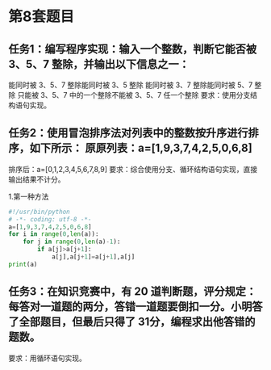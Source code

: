# 第8套题目
## 任务1：编写程序实现：输入一个整数，判断它能否被 3、5、7 整除，并输出以下信息之一：
能同时被 3、5、7 整除能同时被 3、5 整除
能同时被 3、7 整除能同时被 5、7 整除
只能被 3、5、7 中的一个整除不能被 3、5、7 任一个整除
要求：使用分支结构语句实现。



## 任务2：使用冒泡排序法对列表中的整数按升序进行排序，如下所示： 原原列表：a=[1,9,3,7,4,2,5,0,6,8]
排序后：a=[0,1,2,3,4,5,6,7,8,9]
要求：综合使用分支、循环结构语句实现，直接输出结果不计分。

1.第一种方法
```python
#!/usr/bin/python 
# -*- coding: utf-8 -*-
a=[1,9,3,7,4,2,5,0,6,8]
for i in range(0,len(a)):
    for j in range(0,len(a)-1):
        if a[j]>a[j+1]:
            a[j],a[j+1]=a[j+1],a[j]
print(a)
```
## 任务3：在知识竞赛中，有 20 道判断题，评分规定：每答对一道题的两分，答错一道题要倒扣一分。小明答了全部题目，但最后只得了 31分，编程求出他答错的题数。
要求：用循环语句实现。

